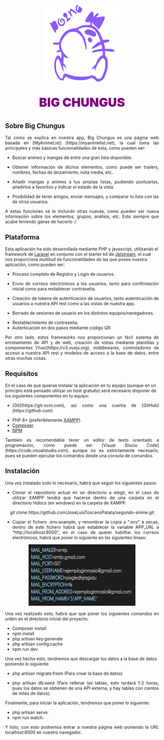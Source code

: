 <p align="center"><img src="https://raw.githubusercontent.com/JoseLuisToscanoPatata/segundo-anime/master/.github/images/mrsaturn3.svg" width="250" height="250"></p>

<p align="center" style="font-size: 40px; color: purple; font-weight: 900;">BIG CHUNGUS</p>

## Sobre Big Chungus

<p align="justify">Tal como se explica en nuestra app, Big Chungus es una página web basada en [MyAnimeList] (https://myanimelist.net), la cual toma las principales y más básicas funcionalidades de esta, como pueden ser:</p>

- <p align="justify">Buscar animes y mangas de entre una gran lista disponible.</p>
- <p align="justify">Obtener información de dichos elementos, como puede ser trailers, nombres, fechas de lanzamiento, nota media, etc..</p>
- <p align="justify">Añadir mangas y animes a tus propias listas, pudiendo puntuarlas, añadirlos a favoritos y indicar el estado de la vista.</p>
- <p align="justify">Posibilidad de tener amigos, enviar mensajes, y comparar tu lista con las de otros usuarios.</p>

<p align="justify"> A estas funciones se le incluirán otras nuevas, como pueden ser nueva información sobre los elementos, grupos, análisis, etc. Esto siempre que acabe teniendo ganas de hacerlo :/</p>

## Plataforma

Esta aplicación ha sido desarrollada mediante PHP y javascript, utilizando el framework de [Laravel](https://laravel.com) en conjunto con el starter kit de [Jetstream](https://jetstream.laravel.com), el cual nos proporciona multitud de funcionalidades de las que posee nuestra aplicación, como pueden ser:

- <p align="justify">Proceso completo de Registro y Login de usuarios.</p>
- <p align="justify">Envío de correos electrónicos a los usuarios, tanto para confirmación inicial como para restablecer contraseña.</p>
- <p align="justify">Creación de tokens de autenticación de usuarios, tanto autenticación de usuarios a nuestra API rest como a las vistas de nuestra app.</p>
- <p align="justify">Borrado de sesiones de usuario en los distintos equipos/navegadores.</p>
- Restablecimiento de contraseña.
- Autenticación en dos pasos mediante código QR.

<p align="justify">Por otro lado, estos frameworks nos proporcionan un fácil sistema de enrutamiento de API y de web, creación de vistas mediante plantillas y componentes [Vue](https://v3.vuejs.org), middlewares, controladores de acceso a nuestra API rest y modelos de acceso a la base de datos, entre otras muchas cosas.</p>

## Requisitos

En el caso de que quieras instalar la aplicación en tu equipo (aunque en un principio está pensado utilizar un host gratuito) será necesario disponer de los siguientes componentes en tu equipo:

- <p align="justify">[Git](https://git-scm.com), así como una cuenta de [GitHub](https://github.com).</p>
- PHP 8+ (preferiblemente [XAMPP](https://www.apachefriends.org/es/index.html)).
- [Composer](https://getcomposer.org)
- [NPM](https://getcomposer.org)

<p align="justify">También es recomendable tener un editor de texto orientado a programación, como puede ser [Visual Stucio Code](https://code.visualstudio.com), aunque no es estrictamente necesario, pues se pueden ejecutar los comandos desde una consola de comandos.</p>

## Instalación

Una vez instalado todo lo necesario, habrá que seguir los siguientes pasos:

- <p align="justify">Clonar el repositorio actual en un directorio a elegir, en el caso de utilizar XAMPP tendrá que hacerse dentro de una carpeta en el directorio htdocs (en windows) en la carpeta de XAMPP.</p>

<p align="center">git clone https://github.com/JoseLuisToscanoPatata/segundo-anime.git</p>

- <p align="justify">Copiar el fichero .env.example, y renombrar la copia a ".env" a secas, dentro de este fichero habrá que establecer la variable APP_URL a "http://localhost:8000", en el caso de querer habiltiar los correos electrónicos, habrá que poner lo siguiente en las siguientes líneas:</p>

<p align="center"><img src="https://raw.githubusercontent.com/JoseLuisToscanoPatata/segundo-anime/master/.github/images/mail_data.JPG" width="350" height="200"></p>

<p align="justify">Una vez realizado esto, habrá que que poner los siguientes comandos en orden en el directorio inicial del proyecto:</p>

- Composer install
- npm install
- php artisan key:generate
- php artisan config:cache
- npm run dev

Una vez hecho esto, tendremos que descargar los datos a la base de datos poniendo lo siguiente:

- php artisan migrate:fresh (Para crear la base de datos)
- <p align="justify">php artisan db:seed (Para rellenar las tablas, esto tardará 1-2 horas, pues los datos se obtienen de una API externa, y hay tablas con cientos de miles de datos).</p>

Finalmente, para iniciar la aplicación, tendremos que poner lo siguiente:

- php artisan serve.
- npm run watch.

<p align="justify">Y listo, con esto podremos entrar a nuestra página web poniendo la URL localhost:8000 en nuestro navegador.</p>
